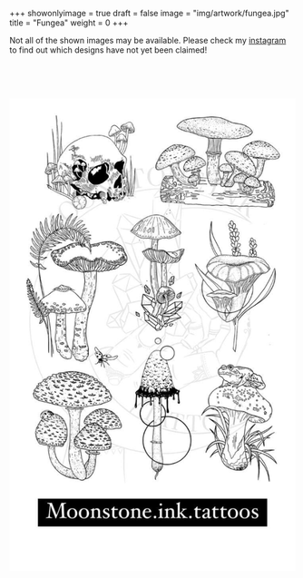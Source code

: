 +++
showonlyimage = true
draft = false
image = "img/artwork/fungea.jpg"
title = "Fungea"
weight = 0
+++

Not all of the shown images may be available. Please check my [instagram](https://www.instagram.com/moonstone.ink.tattoos)
to find out which designs have not yet been claimed!

![image](/img/artwork/fungea.jpg)
